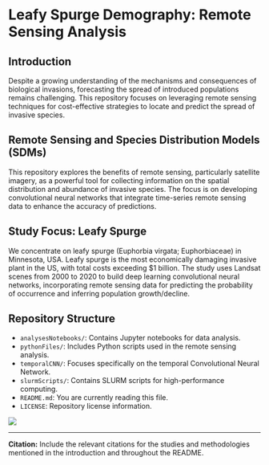 # Leafy Spurge Demography: Remote Sensing Analysis

## Introduction

Despite a growing understanding of the mechanisms and consequences of biological invasions, forecasting the spread of introduced populations remains challenging. This repository focuses on leveraging remote sensing techniques for cost-effective strategies to locate and predict the spread of invasive species.

## Remote Sensing and Species Distribution Models (SDMs)

This repository explores the benefits of remote sensing, particularly satellite imagery, as a powerful tool for collecting information on the spatial distribution and abundance of invasive species. The focus is on developing convolutional neural networks that integrate time-series remote sensing data to enhance the accuracy of predictions.

## Study Focus: Leafy Spurge

We concentrate on leafy spurge (Euphorbia virgata; Euphorbiaceae) in Minnesota, USA. Leafy spurge is the most economically damaging invasive plant in the US, with total costs exceeding $1 billion. The study uses Landsat scenes from 2000 to 2020 to build deep learning convolutional neural networks, incorporating remote sensing data for predicting the probability of occurrence and inferring population growth/decline.

## Repository Structure

- `analysesNotebooks/`: Contains Jupyter notebooks for data analysis.
- `pythonFiles/`: Includes Python scripts used in the remote sensing analysis.
- `temporalCNN/`: Focuses specifically on the temporal Convolutional Neural Network.
- `slurmScripts/`: Contains SLURM scripts for high-performance computing.
- `README.md`: You are currently reading this file.
- `LICENSE`: Repository license information.

![](https://github.com/lake-thomas/leafy-spurge-demographyblob/main/Predicted_LeafySpurge_2019.JPG?raw=true)

---

**Citation:**
Include the relevant citations for the studies and methodologies mentioned in the introduction and throughout the README.
